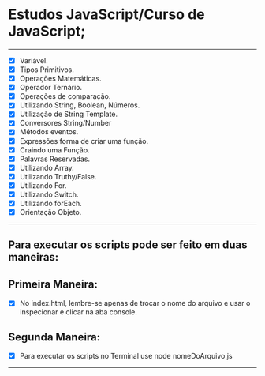 # Estudos JavaScript/Curso de JavaScript; 
-----------------------------------------------------------------------------------------

- [x] Variável.
- [x] Tipos Primitivos.
- [x] Operações Matemáticas. 
- [x] Operador Ternário.
- [x] Operações de comparação.
- [x] Utilizando String, Boolean, Números.
- [x] Utilização de String Template.
- [x] Conversores String/Number
- [x] Métodos eventos.
- [x] Expressões forma de criar uma função.
- [x] Craindo uma Função.
- [x] Palavras Reservadas.
- [x] Utilizando Array.
- [x] Utilizando Truthy/False.
- [x] Utilizando For.
- [x] Utilizando Switch.
- [x] Utilizando forEach.
- [x] Orientação Objeto.

-----------------------------------------------------------------------------------------------
## Para executar os scripts pode ser feito em duas maneiras: 

## Primeira Maneira: 

- [x] No index.html, lembre-se apenas de trocar o nome do arquivo e usar o inspecionar e clicar na aba console.

## Segunda Maneira: 
- [x] Para executar os scripts no Terminal use node nomeDoArquivo.js
-----------------------------------------------------------------------------------------------

